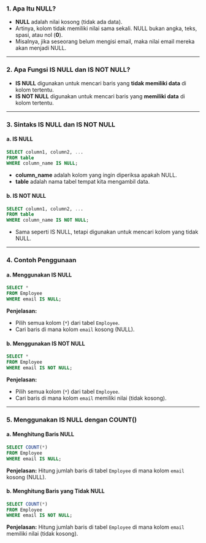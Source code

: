 ### **1. Apa Itu NULL?**

- **NULL** adalah nilai kosong (tidak ada data).
- Artinya, kolom tidak memiliki nilai sama sekali. NULL bukan angka, teks, spasi, atau nol (**0**).
- Misalnya, jika seseorang belum mengisi email, maka nilai email mereka akan menjadi NULL.

---

### **2. Apa Fungsi IS NULL dan IS NOT NULL?**

- **IS NULL** digunakan untuk mencari baris yang **tidak memiliki data** di kolom tertentu.
- **IS NOT NULL** digunakan untuk mencari baris yang **memiliki data** di kolom tertentu.

---

### **3. Sintaks IS NULL dan IS NOT NULL**

#### **a. IS NULL**

```sql
SELECT column1, column2, ...
FROM table
WHERE column_name IS NULL;
```

- **column_name** adalah kolom yang ingin diperiksa apakah NULL.
- **table** adalah nama tabel tempat kita mengambil data.

#### **b. IS NOT NULL**

```sql
SELECT column1, column2, ...
FROM table
WHERE column_name IS NOT NULL;
```

- Sama seperti IS NULL, tetapi digunakan untuk mencari kolom yang tidak NULL.

---

### **4. Contoh Penggunaan**

#### **a. Menggunakan IS NULL**

```sql
SELECT *
FROM Employee
WHERE email IS NULL;
```

**Penjelasan:**
- Pilih semua kolom (`*`) dari tabel `Employee`.
- Cari baris di mana kolom `email` kosong (NULL).

#### **b. Menggunakan IS NOT NULL**

```sql
SELECT *
FROM Employee
WHERE email IS NOT NULL;
```

**Penjelasan:**
- Pilih semua kolom (`*`) dari tabel `Employee`.
- Cari baris di mana kolom `email` memiliki nilai (tidak kosong).

---

### **5. Menggunakan IS NULL dengan COUNT()**

#### **a. Menghitung Baris NULL**


```sql
SELECT COUNT(*)
FROM Employee
WHERE email IS NULL;
```

**Penjelasan:**
Hitung jumlah baris di tabel `Employee` di mana kolom `email` kosong (NULL).

#### **b. Menghitung Baris yang Tidak NULL**

```sql
SELECT COUNT(*)
FROM Employee
WHERE email IS NOT NULL;
```

**Penjelasan:**
 Hitung jumlah baris di tabel `Employee` di mana kolom `email` memiliki nilai (tidak kosong).